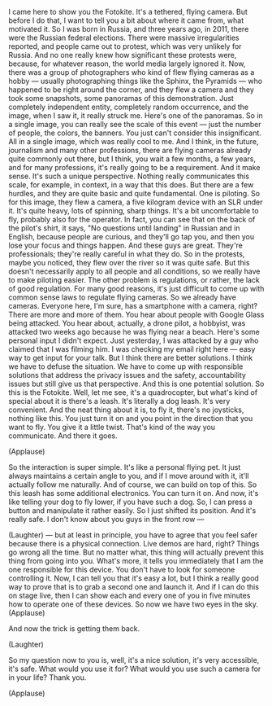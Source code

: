 
I came here to show you
the Fotokite.
It&#39;s a tethered, flying camera.
But before I do that, I want to tell you a bit about
where it came from, what motivated it.
So I was born in Russia,
and three years ago, in 2011,
there were the Russian federal elections.
There were massive irregularities reported,
and people came out to protest,
which was very unlikely for Russia.
And no one really knew
how significant these protests were,
because, for whatever reason,
the world media largely ignored it.
Now, there was a group of photographers
who kind of flew flying cameras as a hobby —
usually photographing things like the Sphinx,
the Pyramids — who happened to be
right around the corner, and they flew a camera
and they took some snapshots,
some panoramas of this demonstration.
Just completely independent entity,
completely random occurrence,
and the image, when I saw it, it really struck me.
Here&#39;s one of the panoramas.
So in a single image,
you can really see the scale of this event —
just the number of people,
the colors, the banners.
You just can&#39;t consider this insignificant.
All in a single image, which was really cool to me.
And I think, in the future,
journalism and many other professions,
there are flying cameras already
quite commonly out there,
but I think, you wait a few months, a few years,
and for many professions, it&#39;s really going to be
a requirement.
And it make sense. It&#39;s 
such a unique perspective.
Nothing really communicates 
this scale, for example,
in context, in a way that this does.
But there are a few hurdles, 
and they are quite basic
and quite fundamental.
One is piloting.
So for this image, they flew a camera,
a five kilogram device with an SLR under it.
It&#39;s quite heavy, lots of 
spinning, sharp things.
It&#39;s a bit uncomfortable to fly,
probably also for the operator.
In fact, you can see that on the 
back of the pilot&#39;s shirt, it says,
&quot;No questions until landing&quot;
in Russian and in English,
because people are curious, and they&#39;ll go tap you,
and then you lose your focus and things happen.
And these guys are great. They&#39;re professionals;
they&#39;re really careful in what they do.
So in the protests, maybe you noticed,
they flew over the river so it was quite safe.
But this doesn&#39;t necessarily apply to
all people and all conditions,
so we really have to make piloting easier.
The other problem is regulations,
or rather, the lack of good regulation.
For many good reasons, it&#39;s just difficult
to come up with common sense laws
to regulate flying cameras.
So we already have cameras.
Everyone here, I&#39;m sure, has a
smartphone with a camera, right?
There are more and more of them.
You hear about people with
Google Glass being attacked.
You hear about, actually, a drone pilot,
a hobbyist, was attacked two weeks ago
because he was flying near a beach.
Here&#39;s some personal input I didn&#39;t expect.
Just yesterday, I was attacked by a guy
who claimed that I was filming him.
I was checking my email right here —
easy way to get input for your talk.
But I think there are better solutions.
I think we have to defuse the situation.
We have to come up with responsible solutions
that address the privacy issues
and the safety, accountability issues
but still give us that perspective.
And this is one potential solution.
So this is the Fotokite.
Well, let me see, it&#39;s a quadrocopter,
but what&#39;s kind of special 
about it is there&#39;s a leash.
It&#39;s literally a dog leash. It&#39;s very convenient.
And the neat thing about it is,
to fly it, there&#39;s no joysticks, nothing like this.
You just turn it on
and you point in the direction that you want to fly.
You give it a little twist.
That&#39;s kind of the way you communicate.
And there it goes.

(Applause)

So the interaction is super simple.
It&#39;s like a personal flying pet.
It just always maintains a certain angle to you,
and if I move around with it,
it&#39;ll actually follow me naturally.
And of course, we can build on top of this.
So this leash has some additional electronics.
You can turn it on.
And now, it&#39;s like telling your dog to fly lower,
if you have such a dog. So, I can press a button
and manipulate it rather easily.
So I just shifted its position.
And it&#39;s really safe.
I don&#39;t know about you guys in the front row —

(Laughter)
 — but at least in principle,
you have to agree that you feel safer
because there is a physical connection.
Live demos are hard, right?
Things go wrong all the time.
But no matter what,
this thing will actually prevent this thing
from going into you.
What&#39;s more, it tells you immediately that
I am the one responsible for this device.
You don&#39;t have to look for someone controlling it.
Now, I can tell you that it&#39;s easy a lot,
but I think a really good way to prove that
is to grab a second one
and launch it.
And if I can do this on stage live,
then I can show each and every one of you
in five minutes how to 
operate one of these devices.
So now we have two eyes in the sky. 
(Applause)

And now the trick is getting them back.

(Laughter)

So my question now to you is,
well, it&#39;s a nice solution,
it&#39;s very accessible, it&#39;s safe.
What would you use it for?
What would you use such a camera for in your life?
Thank you.

(Applause)

